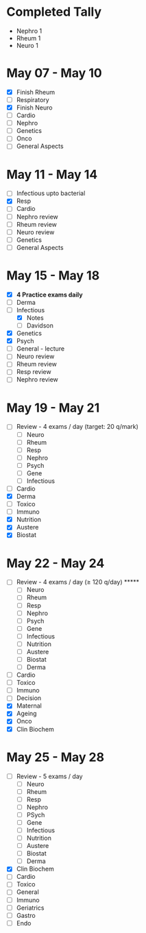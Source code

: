 # Completed Tally
 - Nephro 1
 - Rheum 1
 - Neuro 1

# May 07 - May 10
- [x] Finish Rheum
- [ ] Respiratory
- [x] Finish Neuro
- [ ] Cardio
- [ ] Nephro
- [ ] Genetics
- [ ] Onco
- [ ] General Aspects
# May 11 - May 14
- [ ] Infectious upto bacterial
- [x] Resp
- [ ] Cardio
- [ ] Nephro review
- [ ] Rheum review
- [ ] Neuro review
- [ ] Genetics
- [ ] General Aspects

# May 15 - May 18
- [x] **4 Practice exams daily**
- [ ] Derma
- [ ] Infectious
	- [x] Notes
	- [ ] Davidson
- [x] Genetics
- [x] Psych
- [ ] General - lecture
- [ ] Neuro review
- [ ] Rheum review
- [ ] Resp review
- [ ] Nephro review

# May 19 - May 21
- [ ] Review - 4 exams / day (target: 20 q/mark)
	- [ ] Neuro
	- [ ] Rheum
	- [ ] Resp
	- [ ] Nephro
	- [ ] Psych
	- [ ] Gene
	- [ ] Infectious
- [ ] Cardio 
- [x] Derma
- [ ] Toxico
- [ ] Immuno
- [x] Nutrition
- [x] Austere
- [x] Biostat

# May 22 - May 24
- [ ] Review - 4 exams / day  ($\ge$ 120 q/day) \*\*\*\*\*
	- [ ] Neuro
	- [ ] Rheum
	- [ ] Resp
	- [ ] Nephro
	- [ ] Psych
	- [ ] Gene
	- [ ] Infectious
	- [ ] Nutrition
	- [ ] Austere
	- [ ] Biostat
	- [ ] Derma
- [ ] Cardio
- [ ] Toxico
- [ ] Immuno
- [ ] Decision
- [x] Maternal
- [x] Ageing
- [x] Onco
- [x] Clin Biochem
# May 25 - May 28
- [ ] Review - 5 exams / day
	- [ ] Neuro
	- [ ] Rheum
	- [ ] Resp
	- [ ] Nephro
	- [ ] PSych
	- [ ] Gene
	- [ ] Infectious
	- [ ] Nutrition
	- [ ] Austere
	- [ ] Biostat
	- [ ] Derma
- [x] Clin Biochem
- [ ] Cardio
- [ ] Toxico
- [ ] General
- [ ] Immuno
- [ ] Geriatrics
- [ ] Gastro
- [ ] Endo